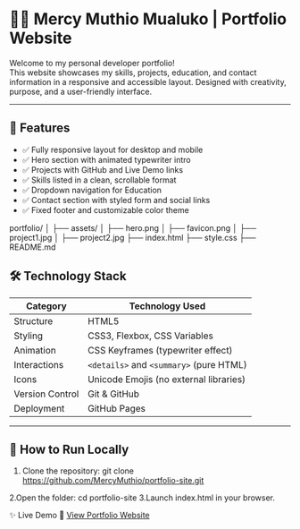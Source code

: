 # 👩‍💻 Mercy Muthio Mualuko | Portfolio Website

Welcome to my personal developer portfolio!  
This website showcases my skills, projects, education, and contact information in a responsive and accessible layout. Designed with creativity, purpose, and a user-friendly interface.

---

## 🌟 Features

- ✅ Fully responsive layout for desktop and mobile
- ✅ Hero section with animated typewriter intro
- ✅ Projects with GitHub and Live Demo links
- ✅ Skills listed in a clean, scrollable format
- ✅ Dropdown navigation for Education
- ✅ Contact section with styled form and social links
- ✅ Fixed footer and customizable color theme


portfolio/
│
├── assets/
│ ├── hero.png
│ ├── favicon.png
│ ├── project1.jpg
│ ├── project2.jpg
├── index.html
├── style.css
├── README.md

## 🛠️ Technology Stack

| Category       | Technology Used                          |
|----------------|------------------------------------------|
| Structure      | HTML5                                    |
| Styling        | CSS3, Flexbox, CSS Variables              |
| Animation      | CSS Keyframes (typewriter effect)        |
| Interactions   | `<details>` and `<summary>` (pure HTML)  |
| Icons          | Unicode Emojis (no external libraries)   |
| Version Control| Git & GitHub                             |
| Deployment     | GitHub Pages      


---

## 🚀 How to Run Locally

1. Clone the repository:
  git clone https://github.com/MercyMuthio/portfolio-site.git

2.Open the folder:
   cd portfolio-site
3.Launch index.html in your browser.

✨ Live Demo
🔗 [View Portfolio Website](https://mercymuthio.github.io/portfolioMercy/)




   
